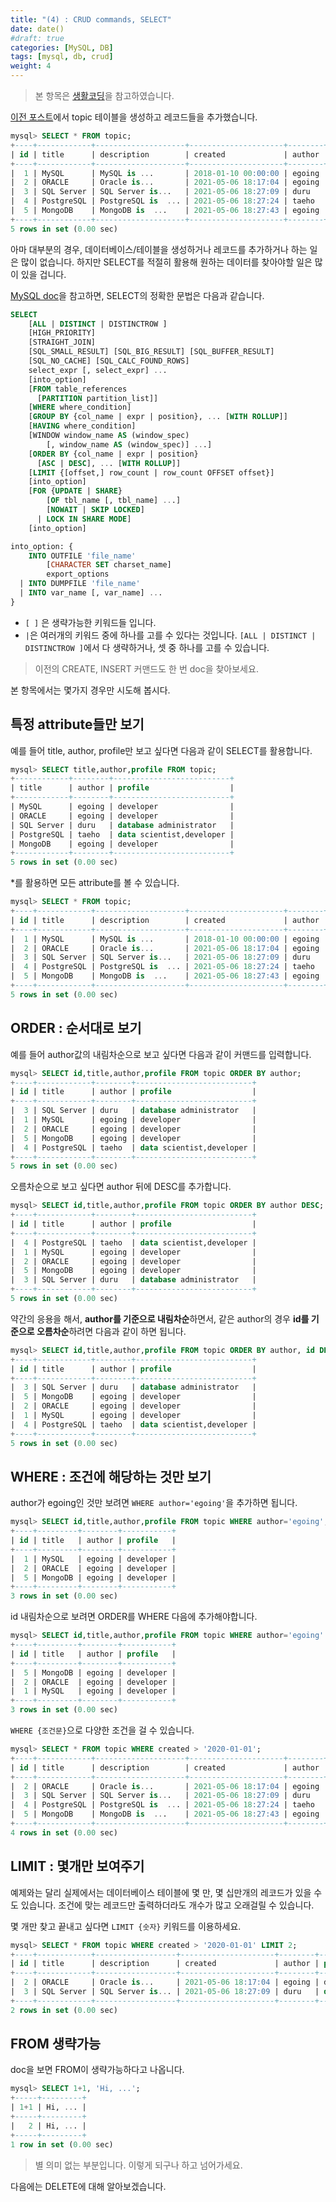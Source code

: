 ```yaml
---
title: "(4) : CRUD commands, SELECT"
date: date()
#draft: true
categories: [MySQL, DB]
tags: [mysql, db, crud]
weight: 4
---
```


>본 항목은 [생활코딩](https://opentutorials.org/course/3161/19537)을 참고하였습니다.

[이전 포스트](/docs/mysqltutorial/mysql-3/)에서 topic 테이블을 생성하고 레코드들을 추가했습니다.<!--path dependency-->

```sql
mysql> SELECT * FROM topic;
+----+------------+--------------------+---------------------+--------+--------------------------+
| id | title      | description        | created             | author | profile                  |
+----+------------+--------------------+---------------------+--------+--------------------------+
|  1 | MySQL      | MySQL is ...       | 2018-01-10 00:00:00 | egoing | developer                |
|  2 | ORACLE     | Oracle is...       | 2021-05-06 18:17:04 | egoing | developer                |
|  3 | SQL Server | SQL Server is...   | 2021-05-06 18:27:09 | duru   | database administrator   |
|  4 | PostgreSQL | PostgreSQL is  ... | 2021-05-06 18:27:24 | taeho  | data scientist,developer |
|  5 | MongoDB    | MongoDB is  ...    | 2021-05-06 18:27:43 | egoing | developer                |
+----+------------+--------------------+---------------------+--------+--------------------------+
5 rows in set (0.00 sec)
```

아마 대부분의 경우, 데이터베이스/테이블을 생성하거나 레코드를 추가하거나 하는 일은 많이 없습니다. 하지만 SELECT를 적절히 활용해 원하는 데이터를 찾아야할 일은 많이 있을 겁니다.

[MySQL doc](https://dev.mysql.com/doc/refman/8.0/en/select.html)을 참고하면, SELECT의 정확한 문법은 다음과 같습니다.

```sql
SELECT
    [ALL | DISTINCT | DISTINCTROW ]
    [HIGH_PRIORITY]
    [STRAIGHT_JOIN]
    [SQL_SMALL_RESULT] [SQL_BIG_RESULT] [SQL_BUFFER_RESULT]
    [SQL_NO_CACHE] [SQL_CALC_FOUND_ROWS]
    select_expr [, select_expr] ...
    [into_option]
    [FROM table_references
      [PARTITION partition_list]]
    [WHERE where_condition]
    [GROUP BY {col_name | expr | position}, ... [WITH ROLLUP]]
    [HAVING where_condition]
    [WINDOW window_name AS (window_spec)
        [, window_name AS (window_spec)] ...]
    [ORDER BY {col_name | expr | position}
      [ASC | DESC], ... [WITH ROLLUP]]
    [LIMIT {[offset,] row_count | row_count OFFSET offset}]
    [into_option]
    [FOR {UPDATE | SHARE}
        [OF tbl_name [, tbl_name] ...]
        [NOWAIT | SKIP LOCKED]
      | LOCK IN SHARE MODE]
    [into_option]

into_option: {
    INTO OUTFILE 'file_name'
        [CHARACTER SET charset_name]
        export_options
  | INTO DUMPFILE 'file_name'
  | INTO var_name [, var_name] ...
}
```

- `[ ]` 은 생략가능한 키워드들 입니다.
- `|`은 여러개의 키워드 중에 하나를 고를 수 있다는 것입니다. `[ALL | DISTINCT | DISTINCTROW ]`에서 다 생략하거나, 셋 중 하나를 고를 수 있습니다.

>이전의 CREATE, INSERT 커맨드도 한 번 doc을 찾아보세요.

본 항목에서는 몇가지 경우만 시도해 봅시다.

## 특정 attribute들만 보기

예를 들어 title, author, profile만 보고 싶다면 다음과 같이 SELECT를 활용합니다.

```sql
mysql> SELECT title,author,profile FROM topic;
+------------+--------+--------------------------+
| title      | author | profile                  |
+------------+--------+--------------------------+
| MySQL      | egoing | developer                |
| ORACLE     | egoing | developer                |
| SQL Server | duru   | database administrator   |
| PostgreSQL | taeho  | data scientist,developer |
| MongoDB    | egoing | developer                |
+------------+--------+--------------------------+
5 rows in set (0.00 sec)
```

*를 활용하면 모든 attribute를 볼 수 있습니다.

```sql
mysql> SELECT * FROM topic;
+----+------------+--------------------+---------------------+--------+--------------------------+
| id | title      | description        | created             | author | profile                  |
+----+------------+--------------------+---------------------+--------+--------------------------+
|  1 | MySQL      | MySQL is ...       | 2018-01-10 00:00:00 | egoing | developer                |
|  2 | ORACLE     | Oracle is...       | 2021-05-06 18:17:04 | egoing | developer                |
|  3 | SQL Server | SQL Server is...   | 2021-05-06 18:27:09 | duru   | database administrator   |
|  4 | PostgreSQL | PostgreSQL is  ... | 2021-05-06 18:27:24 | taeho  | data scientist,developer |
|  5 | MongoDB    | MongoDB is  ...    | 2021-05-06 18:27:43 | egoing | developer                |
+----+------------+--------------------+---------------------+--------+--------------------------+
5 rows in set (0.00 sec)
```

## ORDER : 순서대로 보기

예를 들어 author값의 내림차순으로 보고 싶다면 다음과 같이 커맨드를 입력합니다.

```sql
mysql> SELECT id,title,author,profile FROM topic ORDER BY author;
+----+------------+--------+--------------------------+
| id | title      | author | profile                  |
+----+------------+--------+--------------------------+
|  3 | SQL Server | duru   | database administrator   |
|  1 | MySQL      | egoing | developer                |
|  2 | ORACLE     | egoing | developer                |
|  5 | MongoDB    | egoing | developer                |
|  4 | PostgreSQL | taeho  | data scientist,developer |
+----+------------+--------+--------------------------+
5 rows in set (0.00 sec)
```

오름차순으로 보고 싶다면 author 뒤에 DESC를 추가합니다.

```sql
mysql> SELECT id,title,author,profile FROM topic ORDER BY author DESC;
+----+------------+--------+--------------------------+
| id | title      | author | profile                  |
+----+------------+--------+--------------------------+
|  4 | PostgreSQL | taeho  | data scientist,developer |
|  1 | MySQL      | egoing | developer                |
|  2 | ORACLE     | egoing | developer                |
|  5 | MongoDB    | egoing | developer                |
|  3 | SQL Server | duru   | database administrator   |
+----+------------+--------+--------------------------+
5 rows in set (0.00 sec)
```

약간의 응용을 해서, **author를 기준으로 내림차순**하면서, 같은 author의 경우 **id를 기준으로 오름차순**하려면 다음과 같이 하면 됩니다.

```sql
mysql> SELECT id,title,author,profile FROM topic ORDER BY author, id DESC;
+----+------------+--------+--------------------------+
| id | title      | author | profile                  |
+----+------------+--------+--------------------------+
|  3 | SQL Server | duru   | database administrator   |
|  5 | MongoDB    | egoing | developer                |
|  2 | ORACLE     | egoing | developer                |
|  1 | MySQL      | egoing | developer                |
|  4 | PostgreSQL | taeho  | data scientist,developer |
+----+------------+--------+--------------------------+
5 rows in set (0.00 sec)
```

## WHERE : 조건에 해당하는 것만 보기

author가 egoing인 것만 보려면 `WHERE author='egoing'`을 추가하면 됩니다.

```sql
mysql> SELECT id,title,author,profile FROM topic WHERE author='egoing';
+----+---------+--------+-----------+
| id | title   | author | profile   |
+----+---------+--------+-----------+
|  1 | MySQL   | egoing | developer |
|  2 | ORACLE  | egoing | developer |
|  5 | MongoDB | egoing | developer |
+----+---------+--------+-----------+
3 rows in set (0.00 sec)
```

id 내림차순으로 보려면 ORDER를 WHERE 다음에 추가해야합니다.

```sql
mysql> SELECT id,title,author,profile FROM topic WHERE author='egoing' ORDER BY id DESC;
+----+---------+--------+-----------+
| id | title   | author | profile   |
+----+---------+--------+-----------+
|  5 | MongoDB | egoing | developer |
|  2 | ORACLE  | egoing | developer |
|  1 | MySQL   | egoing | developer |
+----+---------+--------+-----------+
3 rows in set (0.00 sec)
```

`WHERE {조건문}`으로 다양한 조건을 걸 수 있습니다.

```sql
mysql> SELECT * FROM topic WHERE created > '2020-01-01';
+----+------------+--------------------+---------------------+--------+--------------------------+
| id | title      | description        | created             | author | profile                  |
+----+------------+--------------------+---------------------+--------+--------------------------+
|  2 | ORACLE     | Oracle is...       | 2021-05-06 18:17:04 | egoing | developer                |
|  3 | SQL Server | SQL Server is...   | 2021-05-06 18:27:09 | duru   | database administrator   |
|  4 | PostgreSQL | PostgreSQL is  ... | 2021-05-06 18:27:24 | taeho  | data scientist,developer |
|  5 | MongoDB    | MongoDB is  ...    | 2021-05-06 18:27:43 | egoing | developer                |
+----+------------+--------------------+---------------------+--------+--------------------------+
4 rows in set (0.00 sec)
```

## LIMIT : 몇개만 보여주기

예제와는 달리 실제에서는 데이터베이스 테이블에 몇 만, 몇 십만개의 레코드가 있을 수도 있습니다. 조건에 맞는 레코드만 출력하더라도 개수가 많고 오래걸릴 수 있습니다.

몇 개만 찾고 끝내고 싶다면 `LIMIT {숫자}` 키워드를 이용하세요.

```sql
mysql> SELECT * FROM topic WHERE created > '2020-01-01' LIMIT 2;
+----+------------+------------------+---------------------+--------+------------------------+
| id | title      | description      | created             | author | profile                |
+----+------------+------------------+---------------------+--------+------------------------+
|  2 | ORACLE     | Oracle is...     | 2021-05-06 18:17:04 | egoing | developer              |
|  3 | SQL Server | SQL Server is... | 2021-05-06 18:27:09 | duru   | database administrator |
+----+------------+------------------+---------------------+--------+------------------------+
2 rows in set (0.00 sec)
```

## FROM 생략가능

doc을 보면 FROM이 생략가능하다고 나옵니다.

```sql
mysql> SELECT 1+1, 'Hi, ...';
+-----+---------+
| 1+1 | Hi, ... |
+-----+---------+
|   2 | Hi, ... |
+-----+---------+
1 row in set (0.00 sec)
```

>별 의미 없는 부분입니다. 이렇게 되구나 하고 넘어가세요.

다음에는 DELETE에 대해 알아보겠습니다.
